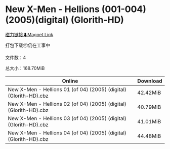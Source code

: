 # New X-Men - Hellions (001-004)(2005)(digital) (Glorith-HD)

[磁力链接⬇Magnet Link](magnet:?xt=urn:btih:fee22e312431c148ea00857a9c492574e52402a3&dn=New%20X-Men%20-%20Hellions%20%28001-004%29%282005%29%28digital%29%20%28Glorith-HD%29)

打包下载📦仍在工事中

文件数：4

总大小：168.70MiB

Online | Download
--- | ---
New X-Men - Hellions 01 (of 04) (2005) (digital) (Glorith-HD).cbz | 42.42MiB
New X-Men - Hellions 02 (of 04) (2005) (digital) (Glorith-HD).cbz | 40.79MiB
New X-Men - Hellions 03 (of 04) (2005) (digital) (Glorith-HD).cbz | 41.01MiB
New X-Men - Hellions 04 (of 04) (2005) (digital) (Glorith-HD).cbz | 44.48MiB